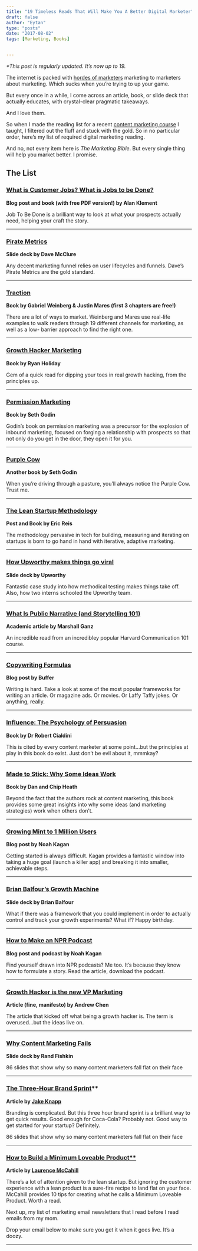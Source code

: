 ```yaml
---
title: "19 Timeless Reads That Will Make You A Better Digital Marketer"
draft: false
author: "Eytan"
type: "posts"
date: "2017-08-02"
tags: [Marketing, Books]


---
```

_*This post is regularly updated. It’s now up to 19._

The internet is packed with [hordes of marketers](https://www.buchman.co.il/life-for-marketers-is-about-to-get-harder-heres-why/) marketing to marketers about marketing. Which sucks when you’re trying to up your game.

But every once in a while, I come across an article, book, or slide deck that actually educates, with crystal-clear pragmatic takeaways.

And I love them.

So when I made the reading list for a recent [content marketing course](https://aleph.vc/can-aleph-help-you-make-aliya-and-find-work-heck-yeah-find-out-how-7da921998569) I taught, I filtered out the fluff and stuck with the gold. So in no particular order, here’s my list of required digital marketing reading.

And no, not every item here is *The Marketing Bible*. But every single thing
will help you market better. I promise.

## The List
### [What is Customer Jobs? What is Jobs to be Done?](https://medium.com/when-coffee-and-kale-compete/2-what-is-jobs-to-be-done-jtbd-796b82081cca)

**Blog post and book (with free PDF version!) by Alan Klement**

Job To Be Done is a brilliant way to look at what your prospects actually
need, helping your craft the story.

* * *

### [Pirate Metrics](https://www.slideshare.net/dmc500hats/startup-metrics-for-pirates-long-version)

**Slide deck by Dave McClure**

Any decent marketing funnel relies on user lifecycles and funnels. Dave’s Pirate Metrics are the gold standard.

* * *

### [Traction](https://www.amazon.com/Traction-Startup-Achieve-Explosive-Customer/dp/1591848369)

**Book by Gabriel Weinberg & Justin Mares (first 3 chapters are free!)**

There are a lot of ways to market. Weinberg and Mares use real-life examples
to walk readers through 19 different channels for marketing, as well as a low-
barrier approach to find the right one.

* * *

### [Growth Hacker Marketing](https://www.amazon.com/Growth-Hacker-Marketing-Primer-Advertising/dp/1591847389/)

**Book by Ryan Holiday**

Gem of a quick read for dipping your toes in real growth hacking, from the
principles up.

* * *

### [Permission Marketing](https://www.amazon.com/Permission-Marketing-Turning-Strangers-Customers/dp/0684856360/ref=sr_1_1?s=books&ie=UTF8&qid=1495562898&sr=1-1&keywords=permission+marketing)

**Book by Seth Godin**

Godin’s book on permission marketing was a precursor for the explosion of
inbound marketing, focused on forging a relationship with prospects so that
not only do you get in the door, they open it for you.

* * *

### [Purple Cow](https://www.amazon.com/Purple-Cow-New-Transform-Remarkable/dp/1591843170)

**Another book by Seth Godin**

When you’re driving through a pasture, you’ll always notice the Purple Cow.
Trust me.

* * *

### [The Lean Startup Methodology](http://theleanstartup.com/principles)

**Post and Book by Eric Reis**

The methodology pervasive in tech for building, measuring and iterating on
startups is born to go hand in hand with iterative, adaptive marketing.

* * *

### [How Upworthy makes things go viral](https://www.slideshare.net/Upworthy/how-to-make-that-one-thing-go-viral-just-kidding)

**Slide deck by Upworthy**

Fantastic case study into how methodical testing makes things take off. Also,
how two interns schooled the Upworthy team.

* * *

### [What Is Public Narrative (and Storytelling 101)](https://projects.iq.harvard.edu/files/ganzorganizing/files/what_is_public_narrative.pdf)

**Academic article by Marshall Ganz**

An incredible read from an incredibley popular Harvard Communication 101
course.

* * *

### [Copywriting Formulas](https://blog.bufferapp.com/copywriting-formulas)

**Blog post by Buffer**

Writing is hard. Take a look at some of the most popular frameworks for
writing an article. Or magazine ads. Or movies. Or Laffy Taffy jokes. Or
anything, really.

* * *

### [Influence: The Psychology of Persuasion](https://www.amazon.com/Influence-Psychology-Persuasion-Robert-Cialdini/dp/006124189X)

**Book by Dr Robert Cialdini**

This is cited by every content marketer at some point…but the principles at
play in this book do exist. Just don’t be evil about it, mmmkay?

* * *

### [Made to Stick: Why Some Ideas Work](http://heathbrothers.com/books/made-to-stick/)

**Book by Dan and Chip Heath**

Beyond the fact that the authors rock at content marketing, this book provides
some great insights into why some ideas (and marketing strategies) work when
others don’t.

* * *

### [Growing Mint to 1 Million Users](https://okdork.com/quant-based-marketing-for-pre-launch-start-ups/)

**Blog post by Noah Kagan**

Getting started is always difficult. Kagan provides a fantastic window into
taking a huge goal (launch a killer app) and breaking it into smaller,
achievable steps.

* * *

### [Brian Balfour’s Growth Machine](https://www.slideshare.net/heavybit/brian-balfour-building-a-growth-machine)

**Slide deck by Brian Balfour**

What if there was a framework that you could implement in order to actually
control and track your growth experiments? What if? Happy birthday.

* * *

### [How to Make an NPR Podcast](http://okdork.com/how-to-make-a-podcast/)

**Blog post and podcast by Noah Kagan**

Find yourself drawn into NPR podcasts? Me too. It’s because they know how to
formulate a story. Read the article, download the podcast.

* * *

### [Growth Hacker is the new VP Marketing](https://andrewchen.co/how-to-be-a-growth-hacker-an-airbnbcraigslist-case-study/)

**Article (fine, manifesto) by Andrew Chen**

The article that kicked off what being a growth hacker is. The term is
overused…but the ideas live on.

* * *

### [Why Content Marketing Fails](https://www.slideshare.net/randfish/why-content-marketing-fails)

**Slide deck by Rand Fishkin**

86 slides that show why so many content marketers fall flat on their face

* * *

### [The Three-Hour Brand Sprint](https://library.gv.com/the-three-hour-brand-sprint-3ccabf4b768a)**

**Article by [Jake Knapp](https://medium.com/u/f230699aec44)**

Branding is complicated. But this three hour brand sprint is a brilliant way
to get quick results. Good enough for Coca-Cola? Probably not. Good way to get
started for your startup? Definitely.

86 slides that show why so many content marketers fall flat on their face

* * *

### [How to Build a Minimum Loveable Product**](https://medium.com/the-happy-startup-school/beyond-mvp-10-steps-to-make-your-product-minimum-loveable-51800164ae0c)

**Article by [Laurence McCahill](https://medium.com/@welovelean)**

There’s a lot of attention given to the lean startup. But ignoring the
customer experience with a lean product is a sure-fire recipe to land flat on
your face. McCahill provides 10 tips for creating what he calls a Minimum
Loveable Product. Worth a read.

Next up, my list of marketing email newsletters that I read before I read
emails from my mom.

Drop your email below to make sure you get it when it goes live. It’s a doozy.

---